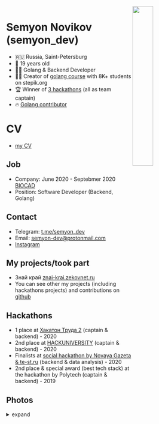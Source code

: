 <img src="https://i.imgur.com/CjmDfE4.jpg" align="right" height="33%" width="33%">


# Semyon Novikov (semyon_dev)
* 🇷🇺 Russia, Saint-Petersburg
* 🚀 19 years old
* 👨‍💻 Golang & Backend Developer
* 👨‍🎓 Creator of [golang course](https://stepik.org/54403) with 8K+ students on stepik.org
* 🏆 Winner of [3 hackathons](#hackathons) (all as team captain)
* 🔥 [Golang contributor](https://github.com/golang/go/issues/38682)

# CV
* [my CV](https://semyon.tech/CV.pdf)

## Job
* Company: June 2020 - Septebmer 2020 [BIOCAD](https://biocad.ru/)
* Position: Software Developer (Backend, Golang)

## Contact
* Telegram: [t.me/semyon_dev](https://t.me/semyon_dev)
* Email: [semyon-dev@protonmail.com](mailto:semyon-dev@protonmail.com)
* [Instagram](https://instagram.com/semyon_dev)

## My projects/took part
* Знай край [znai-krai.zekovnet.ru](https://znai-krai.zekovnet.ru/)
* You can see other my projects (including hackathons projects) and contributions on [github](https://github.com/semyon-dev)

## Hackathons
* 1 place at [Хакатон Труда 2](https://xn--80aaap2atgrpcmp.xn--p1ai/) (captain & backend) - 2020
* 2nd place at [HACKUNIVERSITY](https://www.hackuniversity.ru/) (captain & backend) - 2020
* Finalists at [social hackathon by Novaya Gazeta & te-st.ru](https://projector2020.te-st.ru/project/imprisonedproject/) (backend & data analysis) - 2020
* 2nd place & special award (best tech stack) at the hackathon by Polytech (captain & backend) - 2019

## Photos
<details>
<summary>expand</summary>
  
 <img src="https://i.imgur.com/nluiaNR.jpg" align="center" height="55%" width="55%">

<img src="https://i.imgur.com/wur80Op.png" align="center" height="45%" width="45%">
</details>
